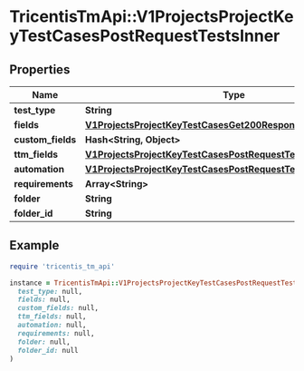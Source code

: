 # TricentisTmApi::V1ProjectsProjectKeyTestCasesPostRequestTestsInner

## Properties

| Name | Type | Description | Notes |
| ---- | ---- | ----------- | ----- |
| **test_type** | **String** |  |  |
| **fields** | [**V1ProjectsProjectKeyTestCasesGet200ResponseItemsInnerFields**](V1ProjectsProjectKeyTestCasesGet200ResponseItemsInnerFields.md) |  | [optional] |
| **custom_fields** | **Hash&lt;String, Object&gt;** |  | [optional] |
| **ttm_fields** | [**V1ProjectsProjectKeyTestCasesPostRequestTestsInnerTtmFields**](V1ProjectsProjectKeyTestCasesPostRequestTestsInnerTtmFields.md) |  | [optional] |
| **automation** | [**V1ProjectsProjectKeyTestCasesPostRequestTestsInnerAutomation**](V1ProjectsProjectKeyTestCasesPostRequestTestsInnerAutomation.md) |  | [optional] |
| **requirements** | **Array&lt;String&gt;** |  | [optional] |
| **folder** | **String** |  | [optional] |
| **folder_id** | **String** |  | [optional] |

## Example

```ruby
require 'tricentis_tm_api'

instance = TricentisTmApi::V1ProjectsProjectKeyTestCasesPostRequestTestsInner.new(
  test_type: null,
  fields: null,
  custom_fields: null,
  ttm_fields: null,
  automation: null,
  requirements: null,
  folder: null,
  folder_id: null
)
```

